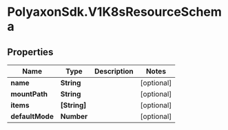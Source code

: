 # PolyaxonSdk.V1K8sResourceSchema

## Properties

Name | Type | Description | Notes
------------ | ------------- | ------------- | -------------
**name** | **String** |  | [optional] 
**mountPath** | **String** |  | [optional] 
**items** | **[String]** |  | [optional] 
**defaultMode** | **Number** |  | [optional] 


